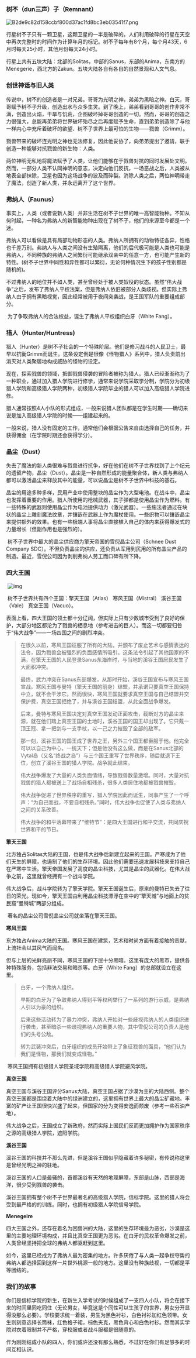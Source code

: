 ### 树𣎴（dun三声）子（Remnant）

![B2de9c82d158ccbf800d37ac1fd8bc3eb03541f7.png](https://img.moegirl.org.cn/common/4/42/B2de9c82d158ccbf800d37ac1fd8bc3eb03541f7.png)

​	行星树𣎴子只有一颗卫星，这颗卫星的一半是破碎的。人们利用破碎的行星在天空中再次完整时的时间作为计算年月的标记。树𣎴子每年有8个月，每个月43天，6月时每天25小时，其他月份每天24小时。

​	行星上共有五块大陆：北部的Solitas，中部的Sanus，东部的Anima，东南方的Menegerie，西北方的Zakun。五块大陆各自有各自的自然景观和人文气息。

### 创世神话与旧人类

​	传说中，树𣎴的创造者是一对兄弟。哥哥为光明之神，弟弟为黑暗之神。白天，哥哥赋予树𣎴子升级，创造出水与众多生灵。到了晚上，弟弟看到哥哥的创作非常不满，创造出火焰，干旱与饥荒，企图破坏掉哥哥创造的一切。然而，哥哥的创造之力很强大，总能再弟弟将世界破坏殆尽之后再度赋予生命，直到弟弟创造除了与他一样内心中充斥着破坏的欲望、树𣎴子世界上最可怕的生物——戮兽（Grimm）。

​	戮兽带来的破坏连光明之神也无法修复，因此他妥协了，向弟弟提出了邀请，联手创造一种能够对抗戮兽的新生物：人类。

​	两位神明无私地将魔法赋予了人类，让他们能够在于戮兽对抗的同时发展处文明。然而，一部分人类不认同神明的意志，决定向他们反抗，一场恶战之后，人类被从地表全部抹除，卫星也因为这场战争的波及而碎裂。消除人类之后，两位神明带走了魔法，创造了新人类，并永远离开了这个世界。

###  弗纳人（Faunus）

​	事实上，人类（或者说新人类）并非生活在树𣎴子世界的唯一高智能物种。不知从何时起，一种名为弗纳人的新智能物种出现在了树𣎴子，他们的来源至今都是一个迷。

​	弗纳人可以看做是具有局部动物形态的人类。弗纳人所拥有的动物特征各异，性格也千差万别。弗纳人与人类之间没有生殖隔离，他们的后代极可能是人类也可能是弗纳人，不同种族的弗纳人之间繁衍可能继承双亲中的任意一方，也可能产生新的特性。(树𣎴子世界中同性和异性都可以繁衍，无论何种情况生下的孩子性别都是随机的)。

​	不过弗纳人的地位并不如人类，甚至曾经处于被人类奴役的状态。虽然“伟大战争”之后，发布了弗纳人平权法案，但是弗纳人依旧被部分人类歧视。但实际上弗纳人由于拥有黑暗视觉，因此经常被用于夜间突袭战，是王国军队的重要组成部分。

​	为了争取弗纳人的合法权益，诞生了弗纳人平权组织白牙（White Fang）。

### 猎人（Hunter/Huntress)

​	猎人（Hunter）是树𣎴子社会的一个特殊阶层。他们是修习战斗的人民卫士，最早以抗衡Grimm而诞生。这条设定倒是很像《怪物猎人》系列中，猎人负责前出消灭对人类聚居地构成威胁的怪物的设定。

​	现在，探索戮兽的领域，抵御戮兽侵袭的冒险者被称为猎人。猎人已经渐渐称为了一种职业，通过加入猎人学院进行修学，通常来说学院采取学分制，学院分为初级猎人学院和高级猎人学院两种，初级猎人学院毕业的猎人可以加入高级猎人学院进修。

​	猎人通常按照4人小队的形式组成，一般来说猎人团队都是在学生时期——确切来说是加入高级猎人学院的时候——组建起来的。

​	一般来说，猎人没有固定的工作，通常他们会根据公告来自由选择自己的任务，并获得佣金（在学院时期还会获得学分）。

### 晶尘（Dust）

​	失去了魔法的新人类很难与戮兽进行抗争，好在他们在树𣎴子世界找到了上个纪元的遗留产物，晶尘（Dust）。晶尘是一种自然形成的能量聚合体，新人类与弗纳人都可以激活晶尘来释放其中的能量，可以说晶尘是树𣎴子世界中科技的基石。

​	晶尘的用途多种多样，民用产业中使用整块的晶尘作为大型电池。在战斗中，晶尘也发挥着重要的作用。猎人所使用的枪械武器，其子弹都是使用晶尘作为燃料。有一些特殊的武器则使用晶尘作为电池提供动力（激光武器）。一些施法者通过在块状的晶尘上雕刻魔法纹章，并镶嵌在武器上作为魔杖使用。一些织物可以镶嵌晶尘来提供额外的效果。也有一些极端人事将晶尘直接植入自己的体内来获得爆发式的力量增长（但副作用也是强烈的）。

​	树𣎴子世界中最大的晶尘供应商为擎天帝国的雪倪晶尘公司（Schnee Dust Company SDC）。不但负责晶尘的供应，还负责从军用到民用的所有晶尘产品的制造。最近，雪倪公司因为剥削弗纳人劳工而口碑有所下降。

### 四大王国

​	![img](https://img.moegirl.org.cn/common/a/a6/Ae51f3deb48f8c5424d02db93c292df5e0fe7f21.png)

​	树𣎴子世界共有四个王国：擎天王国（Atlas） 寒风王国（Mistral） 溪谷王国（Vale） 真空王国（Vacuo）。

​	表面上看，四大王国的领土都十分辽阔，但实际上只有少数城市受到了良好的保护，大部分地区都沦为了戮兽的栖息地（参考进击的巨人）。而这一切都要归咎于“伟大战争”——一场四国之间的剧烈冲突。

> ​	在很久以前，寒风王国征服了所有的大陆，并颁布了废止艺术与感情表达的法令，因为戮兽会被强烈的负面感情所吸引。这条法令引起了其他国家的不满，在擎天王国的人民登录Sanus东海岸时，与当地的溪谷王国居民发生了大面积冲突。
>
> ​	最终，武力冲突在Sanus东部爆发，从那时开始，溪谷王国宣布与寒风王国宣战。寒风王国与曼特（擎天王国的前身）结盟，并承诺只要真空王国保持中立，就不会干涉它。然而很快，寒风王国就要求真空王国与自己结盟并交保护费，真空王国拒绝了，并与溪谷王国结盟，从此全面战争爆发。
>
> ​	后来，曼特与寒风王国决定对真空王国发动正面攻击，截断对方的晶尘来源，就在他们踏上真空王国的土地时，溪谷王国的国王却出现了。它只戴一顶王冠、拿一把剑与一支手杖，以一己之力摧毁了全部的敌军。
>
> ​	那一刻，溪谷王国的国王成了世界之王，另外三个国王都臣服于他。他完全可以以自己为中心，一统天下；但是他没有这么做，而是在Sanus北部的Vytal岛（又名“终战之岛”）与三个国王重写了世界秩序，随后就退下王位，创立了溪谷王国的猎人学院。战争就此结束。
>
> ​	伟大战争爆发了大量的人类负面情绪，导致戮兽数量激增。同时，大量对抗戮兽的猎人都被送上了战场自相残杀，很多人类居住地都被戮兽摧毁。
>
> ​	伟大战争促进了世界秩序的重写，猎人学院因此而诞生，同事产生了一个呼声：“为自己而战，不要自相残杀。”同时，伟大战争也促使了人类与弗纳人之间的关系改善。
>
> ​	伟大战争的和平落幕带来了“维特节”：是四大王国进行和平交流，共同庆祝世界和平的节日。

**擎天王国**

​	北方独占Solitas大陆的王国，也是伟大战争后新建立起来的王国。严寒成为了他们天生的屏障，也遏制了他们的生存环境。因此他们需要迅速发展科技来支持自己在严寒中生活。擎天帝国发展了高度的晶尘科技，尤其是晶尘的武器化。在伟大战争之前，这里就曾经拥有一个战斗学院。

​	伟大战争后，战斗学院转为了擎天学院。擎天王国诞生后，原来的曼特已失去了往日的荣光。现如今，擎天王国由利用晶尘科技漂浮在空中的“擎天城”与地面上的贫民窟“曼特城”两部分组成。

​	著名的晶尘公司雪倪晶尘公司就坐落在擎天王国。

**寒风王国**

​	东方独占Anima大陆的王国。寒风王国在建筑，艺术和时尚方面有着接触的贡献，上流社会以其风气而闻名。

​	但与上层的光鲜亮丽不同，寒风王国的下层十分黑暗。这里有庞大的黑市，提供各种特殊服务，包括非法交易和暗杀等。白牙（White Fang）的总部就设立在这里。

> 白牙，一个弗纳人组织。
>
> 早期的白牙为了争取弗纳人得到平等权利举行了一系列的游行示威，是弗纳人引以为豪的组织。
>
> 后来这些活动转为了暴力冲突，弗纳人开始对一些歧视弗纳人的人类组织进行袭击，甚至暗杀一些歧视弗纳人的重要人物，其中雪倪公司的负责人是他们的头号公敌。
>
> 转为武装冲突后，白牙组织的成员开始带上了象征戮兽的面具，“他们认为我们是怪物，那我们就变成怪物。”

​	寒风王国拥有初级猎人学院圣域学院和高级猎人学院避风学院。

**真空王国**

​	真空王国与溪谷王国评分Sanus大陆，真空王国占据了沙漠为主的大陆西侧。整个真空王国都是围绕着大陆中的绿洲建立的，这里拥有世界上最大的晶尘矿藏地。丰富的矿产让王国很快兴盛了起来，但国家的分为变得安逸而颓废（参考一些石油产地）。

​	伟大战争之后，王国成立了新政府，然而实际上国民们反而更加拥护作为国家秩序之源的高级猎人学院，遮阳学院。

**溪谷王国**

​	溪谷王国的科技并不那么先进，但是溪谷王国似乎隐藏着许多秘密，有传说称这里是曾经光明之神的驻地。

​	溪谷王国的人口是最骚的，首都溪谷有天然的地理屏障，东部是山脉，西部是海洋，很少受到戮兽的袭击。

​	溪谷王国拥有整个树𣎴子世界最著名的高级猎人学院，信标学院。这里的猎人将会受到最严格的的训练。同时，也拥有初级猎人学院信号学院。

**Menegeire**

​	四大王国之外，还存在着名为困兽洲的大陆，这里的生存环境最为恶劣，沙漠是这里的主要地理环境构成，并且比真空王国更为恶劣。在白牙的民权革命爆发之前，人类曾经坚持把全球的弗纳人都驱赶到这里。

​	如今，这里已经成为了弗纳人最为密集的地方。许多厌倦了与人类一起争权夺势的弗纳人都选择回到这样一片世外桃源一般的地方。这里没有种族歧视，一切都是平等团结的。

### 我们的故事

​	你们是信标学院的新生，在新生入学考试的时候组成了一支四人小队，将会在接下来的时间里同吃同住（无论男女，毕竟这是个同性可以生孩子的世界，男女分开显得没那么必要）。学校要求统一着装，男生为黑色衬衫，白色衬衫加红色领带。女生则刻意选择长筒袜，红色格子裙，棕色夹克，黑色背心和白色衬衫。然而其实学院对衣着限制并不严格，穿校服或者战斗服都是很随意的。

​	作为刚刚结成小队的四人，你们或许还没有那么熟悉，不过好在你们有足够多的时间互相认识。